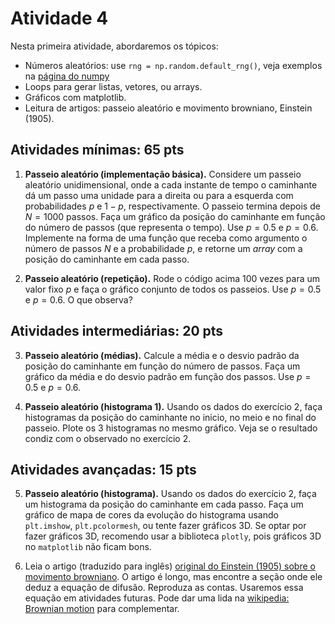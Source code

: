# Atividade 4

Nesta primeira atividade, abordaremos os tópicos:

- Números aleatórios: use `rng = np.random.default_rng()`, veja exemplos na [página do numpy](https://numpy.org/doc/2.1/reference/random/generator.html#numpy.random.default_rng)
- Loops para gerar listas, vetores, ou arrays.
- Gráficos com matplotlib.
- Leitura de artigos: passeio aleatório e movimento browniano, Einstein (1905).

## Atividades mínimas: 65 pts

1. **Passeio aleatório (implementação básica).** Considere um passeio aleatório unidimensional, onde a cada instante de tempo o caminhante dá um passo uma unidade para a direita ou para a esquerda com probabilidades $p$ e $1-p$, respectivamente. O passeio termina depois de $N=1000$ passos. Faça um gráfico da posição do caminhante em função do número de passos (que representa o tempo). Use $p=0.5$ e $p=0.6$. Implemente na forma de uma função que receba como argumento o número de passos $N$ e a probabilidade $p$, e retorne um *array* com a posição do caminhante em cada passo.

2. **Passeio aleatório (repetição).** Rode o código acima 100 vezes para um valor fixo $p$ e faça o gráfico conjunto de todos os passeios. Use $p=0.5$ e $p=0.6$. O que observa?

## Atividades intermediárias: 20 pts

3. **Passeio aleatório (médias).** Calcule a média e o desvio padrão da posição do caminhante em função do número de passos. Faça um gráfico da média e do desvio padrão em função dos passos. Use $p=0.5$ e $p=0.6$.

4. **Passeio aleatório (histograma 1).** Usando os dados do exercício 2, faça histogramas da posição do caminhante no inicio, no meio e no final do passeio. Plote os 3 histogramas no mesmo gráfico. Veja se o resultado condiz com o observado no exercício 2.

## Atividades avançadas: 15 pts

5. **Passeio aleatório (histograma).** Usando os dados do exercício 2, faça um histograma da posição do caminhante em cada passo. Faça um gráfico de mapa de cores da evolução do histograma usando `plt.imshow`, `plt.pcolormesh`, ou tente fazer gráficos 3D. Se optar por fazer gráficos 3D, recomendo usar a biblioteca `plotly`, pois gráficos 3D no `matplotlib` não ficam bons.

6. Leia o artigo (traduzido para inglês) [original do Einstein (1905) sobre o movimento browniano](https://www.ift.uam-csic.es/sites/default/files/Einstein1905.pdf). O artigo é longo, mas encontre a seção onde ele deduz a equação de difusão. Reproduza as contas. Usaremos essa equação em atividades futuras. Pode dar uma lida na [wikipedia: Brownian motion](https://en.wikipedia.org/wiki/Brownian_motion) para complementar.